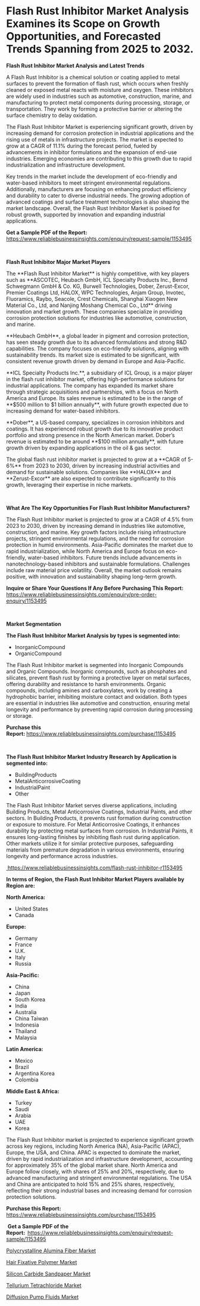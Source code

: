 <p><h1>Flash Rust Inhibitor Market Analysis Examines its Scope on Growth Opportunities, and Forecasted Trends Spanning from 2025 to 2032.</h1></p><p><strong>Flash Rust Inhibitor Market Analysis and Latest Trends</strong></p>
<p><p>A Flash Rust Inhibitor is a chemical solution or coating applied to metal surfaces to prevent the formation of flash rust, which occurs when freshly cleaned or exposed metal reacts with moisture and oxygen. These inhibitors are widely used in industries such as automotive, construction, marine, and manufacturing to protect metal components during processing, storage, or transportation. They work by forming a protective barrier or altering the surface chemistry to delay oxidation.</p><p>The Flash Rust Inhibitor Market is experiencing significant growth, driven by increasing demand for corrosion protection in industrial applications and the rising use of metals in infrastructure projects. The market is expected to grow at a CAGR of 11.1% during the forecast period, fueled by advancements in inhibitor formulations and the expansion of end-use industries. Emerging economies are contributing to this growth due to rapid industrialization and infrastructure development.</p><p>Key trends in the market include the development of eco-friendly and water-based inhibitors to meet stringent environmental regulations. Additionally, manufacturers are focusing on enhancing product efficiency and durability to cater to diverse industrial needs. The growing adoption of advanced coatings and surface treatment technologies is also shaping the market landscape. Overall, the Flash Rust Inhibitor Market is poised for robust growth, supported by innovation and expanding industrial applications.</p></p>
<p><strong>Get a Sample PDF of the Report:&nbsp;</strong> <a href="https://www.reliablebusinessinsights.com/enquiry/request-sample/1153495?utm_campaign=1847&utm_medium=2&utm_source=Github&utm_content=ia&utm_term=25012025&utm_id=flash-rust-inhibitor">https://www.reliablebusinessinsights.com/enquiry/request-sample/1153495</a></p>
<p>&nbsp;</p>
<p><strong>Flash Rust Inhibitor Major Market Players</strong></p>
<p><p>The **Flash Rust Inhibitor Market** is highly competitive, with key players such as **ASCOTEC, Heubach GmbH, ICL Specialty Products Inc., Bernd Schwegmann GmbH & Co. KG, Burwell Technologies, Dober, Zerust-Excor, Premier Coatings Ltd, HALOX, WPC Technologies, Anjam Group, Invotec, Fluoramics, Raybo, Seacole, Crest Chemicals, Shanghai Xiaogen New Material Co., Ltd, and Nanjing Moshang Chemical Co., Ltd** driving innovation and market growth. These companies specialize in providing corrosion protection solutions for industries like automotive, construction, and marine.</p><p>**Heubach GmbH**, a global leader in pigment and corrosion protection, has seen steady growth due to its advanced formulations and strong R&D capabilities. The company focuses on eco-friendly solutions, aligning with sustainability trends. Its market size is estimated to be significant, with consistent revenue growth driven by demand in Europe and Asia-Pacific.</p><p>**ICL Specialty Products Inc.**, a subsidiary of ICL Group, is a major player in the flash rust inhibitor market, offering high-performance solutions for industrial applications. The company has expanded its market share through strategic acquisitions and partnerships, with a focus on North America and Europe. Its sales revenue is estimated to be in the range of **$500 million to $1 billion annually**, with future growth expected due to increasing demand for water-based inhibitors.</p><p>**Dober**, a US-based company, specializes in corrosion inhibitors and coatings. It has experienced robust growth due to its innovative product portfolio and strong presence in the North American market. Dober’s revenue is estimated to be around **$100 million annually**, with future growth driven by expanding applications in the oil & gas sector.</p><p>The global flash rust inhibitor market is projected to grow at a **CAGR of 5-6%** from 2023 to 2030, driven by increasing industrial activities and demand for sustainable solutions. Companies like **HALOX** and **Zerust-Excor** are also expected to contribute significantly to this growth, leveraging their expertise in niche markets.</p></p>
<p>&nbsp;</p>
<p><strong>What Are The Key Opportunities For Flash Rust Inhibitor Manufacturers?</strong></p>
<p><p>The Flash Rust Inhibitor market is projected to grow at a CAGR of 4.5% from 2023 to 2030, driven by increasing demand in industries like automotive, construction, and marine. Key growth factors include rising infrastructure projects, stringent environmental regulations, and the need for corrosion protection in humid environments. Asia-Pacific dominates the market due to rapid industrialization, while North America and Europe focus on eco-friendly, water-based inhibitors. Future trends include advancements in nanotechnology-based inhibitors and sustainable formulations. Challenges include raw material price volatility. Overall, the market outlook remains positive, with innovation and sustainability shaping long-term growth.</p></p>
<p><strong>Inquire or Share Your Questions If Any Before Purchasing This Report:</strong> <a href="https://www.reliablebusinessinsights.com/enquiry/pre-order-enquiry/1153495?utm_campaign=1847&utm_medium=2&utm_source=Github&utm_content=ia&utm_term=25012025&utm_id=flash-rust-inhibitor">https://www.reliablebusinessinsights.com/enquiry/pre-order-enquiry/1153495</a></p>
<p>&nbsp;</p>
<p><strong>Market Segmentation</strong></p>
<p><strong>The Flash Rust Inhibitor Market Analysis by types is segmented into:</strong></p>
<p><ul><li>InorganicCompound</li><li>OrganicCompound</li></ul></p>
<p><p>The Flash Rust Inhibitor market is segmented into Inorganic Compounds and Organic Compounds. Inorganic compounds, such as phosphates and silicates, prevent flash rust by forming a protective layer on metal surfaces, offering durability and resistance to harsh environments. Organic compounds, including amines and carboxylates, work by creating a hydrophobic barrier, inhibiting moisture contact and oxidation. Both types are essential in industries like automotive and construction, ensuring metal longevity and performance by preventing rapid corrosion during processing or storage.</p></p>
<p><strong>Purchase this Report:&nbsp;</strong><a href="https://www.reliablebusinessinsights.com/purchase/1153495?utm_campaign=1847&utm_medium=2&utm_source=Github&utm_content=ia&utm_term=25012025&utm_id=flash-rust-inhibitor">https://www.reliablebusinessinsights.com/purchase/1153495</a></p>
<p>&nbsp;</p>
<p><strong>The Flash Rust Inhibitor Market Industry Research by Application is segmented into:</strong></p>
<p><ul><li>BuildingProducts</li><li>MetalAnticorrosiveCoating</li><li>IndustrialPaint</li><li>Other</li></ul></p>
<p><p>The Flash Rust Inhibitor Market serves diverse applications, including Building Products, Metal Anticorrosive Coatings, Industrial Paints, and other sectors. In Building Products, it prevents rust formation during construction or exposure to moisture. For Metal Anticorrosive Coatings, it enhances durability by protecting metal surfaces from corrosion. In Industrial Paints, it ensures long-lasting finishes by inhibiting flash rust during application. Other markets utilize it for similar protective purposes, safeguarding materials from premature degradation in various environments, ensuring longevity and performance across industries.</p></p>
<p><a href="https://www.reliablebusinessinsights.com/flash-rust-inhibitor-r1153495?utm_campaign=1847&utm_medium=2&utm_source=Github&utm_content=ia&utm_term=25012025&utm_id=flash-rust-inhibitor">&nbsp;https://www.reliablebusinessinsights.com/flash-rust-inhibitor-r1153495</a></p>
<p><strong>In terms of Region, the Flash Rust Inhibitor Market Players available by Region are:</strong></p>
<p>
    <p> <strong> North America: </strong>
        <ul>
            <li>United States</li>
            <li>Canada</li>
        </ul>
        </p> 
    <p> <strong> Europe: </strong>
        <ul>
            <li>Germany</li>
            <li>France</li>
            <li>U.K.</li>
            <li>Italy</li>
            <li>Russia</li>
        </ul>
        </p> 
    <p> <strong> Asia-Pacific: </strong>
        <ul>
            <li>China</li>
            <li>Japan</li>
            <li>South Korea</li>
            <li>India</li>
            <li>Australia</li>
            <li>China Taiwan</li>
            <li>Indonesia</li>
            <li>Thailand</li>
            <li>Malaysia</li>
        </ul>
        </p> 
    <p> <strong> Latin America: </strong>
        <ul>
            <li>Mexico</li>
            <li>Brazil</li>
            <li>Argentina Korea</li>
            <li>Colombia</li>
        </ul>
        </p> 
    <p> <strong> Middle East & Africa: </strong>
        <ul>
            <li>Turkey</li>
            <li>Saudi</li>
            <li>Arabia</li>
            <li>UAE</li>
            <li>Korea</li>
        </ul>
    </p>
    </p>
<p><p>The Flash Rust Inhibitor market is projected to experience significant growth across key regions, including North America (NA), Asia-Pacific (APAC), Europe, the USA, and China. APAC is expected to dominate the market, driven by rapid industrialization and infrastructure development, accounting for approximately 35% of the global market share. North America and Europe follow closely, with shares of 25% and 20%, respectively, due to advanced manufacturing and stringent environmental regulations. The USA and China are anticipated to hold 15% and 25% shares, respectively, reflecting their strong industrial bases and increasing demand for corrosion protection solutions.</p></p>
<p><strong>Purchase this Report: </strong><a href="https://www.reliablebusinessinsights.com/purchase/1153495?utm_campaign=1847&utm_medium=2&utm_source=Github&utm_content=ia&utm_term=25012025&utm_id=flash-rust-inhibitor">https://www.reliablebusinessinsights.com/purchase/1153495</a></p>
<p>&nbsp;<strong>Get a Sample PDF of the Report:&nbsp;&nbsp;</strong><a href="https://www.reliablebusinessinsights.com/enquiry/request-sample/1153495?utm_campaign=1847&utm_medium=2&utm_source=Github&utm_content=ia&utm_term=25012025&utm_id=flash-rust-inhibitor">https://www.reliablebusinessinsights.com/enquiry/request-sample/1153495</a></p>
<p><strong></strong></p>
<p><p><a href="https://github.com/hannajuana198484/Market-Research-Report-List-1/blob/main/polycrystalline-alumina-fiber-market.md?utm_campaign=1847&utm_medium=2&utm_source=Github&utm_content=ia&utm_term=25012025&utm_id=flash-rust-inhibitor">Polycrystalline Alumina Fiber Market</a></p><p><a href="https://github.com/martomiko755/Market-Research-Report-List-1/blob/main/hair-fixative-polymer-market.md?utm_campaign=1847&utm_medium=2&utm_source=Github&utm_content=ia&utm_term=25012025&utm_id=flash-rust-inhibitor">Hair Fixative Polymer Market</a></p><p><a href="https://github.com/carendesrochers299/Market-Research-Report-List-1/blob/main/silicon-carbide-sandpaper-market.md?utm_campaign=1847&utm_medium=2&utm_source=Github&utm_content=ia&utm_term=25012025&utm_id=flash-rust-inhibitor">Silicon Carbide Sandpaper Market</a></p><p><a href="https://github.com/chaturberville8181/Market-Research-Report-List-1/blob/main/tellurium-tetrachloride-market.md?utm_campaign=1847&utm_medium=2&utm_source=Github&utm_content=ia&utm_term=25012025&utm_id=flash-rust-inhibitor">Tellurium Tetrachloride Market</a></p><p><a href="https://github.com/zitanebeibit9/Market-Research-Report-List-1/blob/main/diffusion-pump-fluids-market.md?utm_campaign=1847&utm_medium=2&utm_source=Github&utm_content=ia&utm_term=25012025&utm_id=flash-rust-inhibitor">Diffusion Pump Fluids Market</a></p></p>